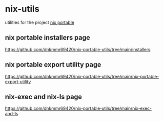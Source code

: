 # nix-utils
utilities for the project [nix portable](https://github.com/DavHau/nix-portable)

## nix portable installers page
https://github.com/dnkmmr69420/nix-portable-utils/tree/main/installers

## nix portable export utility page
https://github.com/dnkmmr69420/nix-portable-utils/tree/main/nix-portable-export-utility

## nix-exec and nix-ls page
https://github.com/dnkmmr69420/nix-portable-utils/tree/main/nix-exec-and-ls
